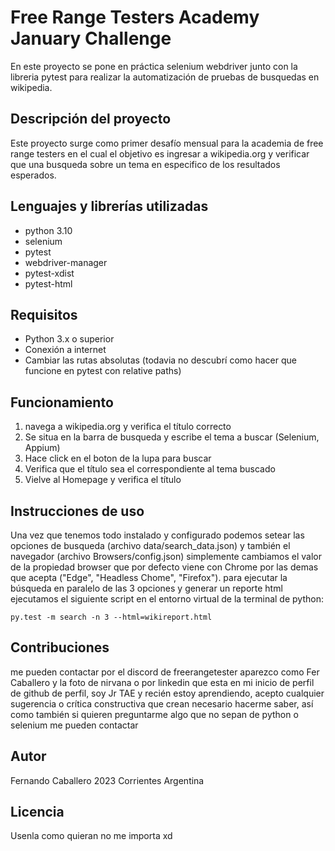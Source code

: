 # Free Range Testers Academy January Challenge

En este proyecto se pone en práctica selenium webdriver junto con la libreria pytest para realizar la automatización de pruebas de busquedas en wikipedia.

## Descripción del proyecto

Este proyecto surge como primer desafío mensual para la academia de free range testers en el cual el objetivo es ingresar a wikipedia.org y verificar que una busqueda 
sobre un tema en especifico de los resultados esperados.

## Lenguajes y librerías utilizadas
- python 3.10
- selenium
- pytest
- webdriver-manager
- pytest-xdist
- pytest-html

## Requisitos

- Python 3.x o superior
- Conexión a internet
- Cambiar las rutas absolutas (todavia no descubrí como hacer que funcione en pytest con relative paths)

## Funcionamiento

1) navega a wikipedia.org y verifica el título correcto
2) Se situa en la barra de busqueda y escribe el tema a buscar (Selenium, Appium)
3) Hace click en el boton de la lupa para buscar 
4) Verifica que el título sea el correspondiente al tema buscado
5) Vielve al Homepage y verifica el título

## Instrucciones de uso

Una vez que tenemos todo instalado y configurado podemos setear las opciones de busqueda (archivo data/search_data.json) y también el navegador (archivo Browsers/config.json) 
simplemente cambiamos el valor de la propiedad browser que por defecto viene con Chrome por las demas que acepta ("Edge", "Headless Chome", "Firefox").
para ejecutar la búsqueda en paralelo de las 3 opciones y generar un reporte html ejecutamos el siguiente script en el entorno virtual de la terminal de python:

```
py.test -m search -n 3 --html=wikireport.html
```
## Contribuciones

me pueden contactar por el discord de freerangetester aparezco como Fer Caballero y la foto de nirvana o por linkedin que esta en mi inicio de perfil de github  de perfil, soy Jr TAE y recién estoy aprendiendo, 
acepto cualquier sugerencia o crítica constructiva que crean necesario hacerme saber, así como también si quieren preguntarme algo que no sepan de python o selenium 
me pueden contactar  

## Autor

Fernando Caballero 2023 Corrientes Argentina

## Licencia

Usenla como quieran no me importa xd
